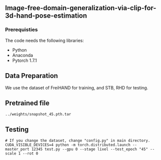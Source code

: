 ## Image-free-domain-generalization-via-clip-for-3d-hand-pose-estimation

### Prerequisties
The code needs the following libraries:
* Python
* Anaconda 
* Pytorch 1.7.1


## Data Preparation
We use the dataset of FreiHAND for training, and STB, RHD for testing.

## Pretrained file

```
../weights/snapshot_45.pth.tar
```

## Testing

```
# If you change the dataset, change "config.py" in main directory.
CUDA_VISIBLE_DEVICES=4 python -m torch.distributed.launch --master_port 12345 test.py --gpu 0 --stage lixel --test_epoch "45" --scale 1 --rot 0

```
